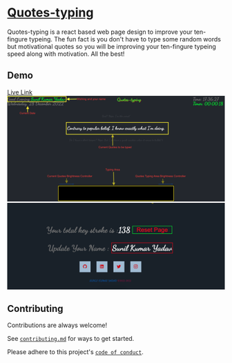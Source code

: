 # [Quotes-typing](https://sunilkuyadav.github.io/quotes-typing/)

Quotes-typing is a react based web page design to improve your ten-fingure typeing. The fun fact is you don't have to type some random words but motivational quotes so you will be improving your ten-fingure typeing speed along with motivation.
All the best!

## Demo

[Live Link](https://sunilkuyadav.github.io/quotes-typing/)
![page](./readOnly/page.png)
![footer](./readOnly/footer.png)

## Contributing

Contributions are always welcome!

See [`contributing.md`]() for ways to get started.

Please adhere to this project's [`code of conduct`]().
